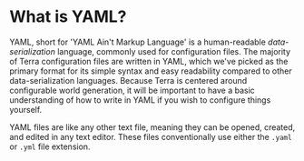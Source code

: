 # What is YAML?

YAML, short for 'YAML Ain't Markup Language' is a human-readable *data-serialization* language, commonly used for configuration files. The majority of Terra configuration files are written in YAML, which we've picked as the primary format for its simple syntax and easy readability compared to other data-serialization languages. Because Terra is centered around configurable world generation, it will be important to have a basic understanding of how to write in YAML if you wish to configure things yourself.

YAML files are like any other text file, meaning they can be opened, created, and edited in any text editor. These files conventionally use either the `.yaml` or `.yml` file extension.
